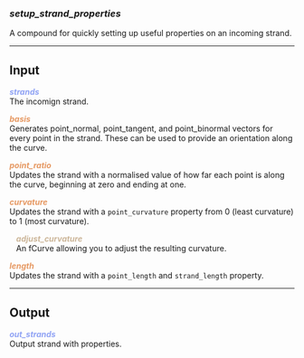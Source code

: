 ### ***setup_strand_properties***
A compound for quickly setting up useful properties on an incoming strand.<br />

***
## Input
<span style="color:#90A3F4">***strands***</span>
<br />The incomign strand.

<span style="color:#E69963">***basis***</span>
<br />Generates point_normal, point_tangent, and point_binormal vectors for every point in the strand. These can be used to provide an orientation along the curve.

<span style="color:#E69963">***point_ratio***</span>
<br />Updates the strand with a normalised value of how far each point is along the curve, beginning at zero and ending at one.

<span style="color:#E69963">***curvature***</span>
<br />Updates the strand with a `point_curvature` property from 0 (least curvature) to 1 (most curvature).

<span style="color:#CCB699">&nbsp;&nbsp;&nbsp;***adjust_curvature***</span>
<br />&nbsp;&nbsp;&nbsp;An fCurve allowing you to adjust the resulting curvature.

<span style="color:#E69963">***length***</span>
<br />Updates the strand with a `point_length` and `strand_length` property.

***
## Output
<span style="color:#90A3F4">***out_strands***</span>
<br />Output strand with properties.


